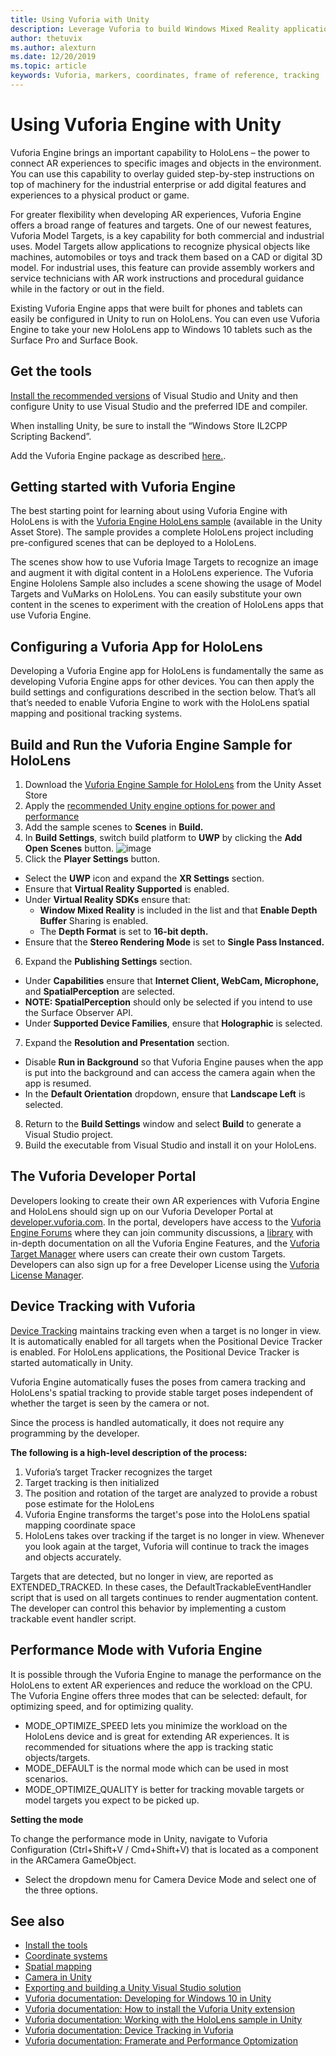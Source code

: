 ```yaml
---
title: Using Vuforia with Unity
description: Leverage Vuforia to build Windows Mixed Reality applications in Unity.
author: thetuvix
ms.author: alexturn
ms.date: 12/20/2019
ms.topic: article
keywords: Vuforia, markers, coordinates, frame of reference, tracking
---
```




# Using Vuforia Engine with Unity

Vuforia Engine brings an important capability to HoloLens – the power to connect AR experiences to specific images and objects in the environment. You can use this capability to overlay guided step-by-step instructions on top of machinery for the industrial enterprise or add digital features and experiences to a physical product or game.

For greater flexibility when developing AR experiences, Vuforia Engine offers a broad range of features and targets. One of our newest features, Vuforia Model Targets, is a key capability for both commercial and industrial uses. Model Targets allow applications to recognize physical objects like machines, automobiles or toys and track them based on a CAD or digital 3D model. For industrial uses, this feature can provide assembly workers and service technicians with AR work instructions and procedural guidance while in the factory or out in the field.

Existing Vuforia Engine apps that were built for phones and tablets can easily be configured in Unity to run on HoloLens. You can even use Vuforia Engine to take your new HoloLens app to Windows 10 tablets such as the Surface Pro and Surface Book.


## Get the tools

[Install the recommended versions](install-the-tools.md) of Visual Studio and Unity and then configure Unity to use Visual Studio and the preferred IDE and compiler. 

When installing Unity, be sure to install the “Windows Store IL2CPP Scripting Backend”.

Add the Vuforia Engine package as described [here.](https://library.vuforia.com/content/vuforia-library/en/articles/Solution/vuforia-engine-package-hosting-for-unity.html).

## Getting started with Vuforia Engine

The best starting point for learning about using Vuforia Engine with HoloLens is with the [Vuforia Engine HoloLens sample](https://assetstore.unity.com/packages/templates/packs/vuforia-hololens-sample-101553) (available in the Unity Asset Store). The sample provides a complete HoloLens project including pre-configured scenes that can be deployed to a HoloLens.

The scenes show how to use Vuforia Image Targets to recognize an image and augment it with digital content in a HoloLens experience. The Vuforia Engine Hololens Sample also includes a scene showing the usage of Model Targets and VuMarks on HoloLens. You can easily substitute your own content in the scenes to experiment with the creation of HoloLens apps that use Vuforia Engine.



## Configuring a Vuforia App for HoloLens

Developing a Vuforia Engine app for HoloLens is fundamentally the same as developing Vuforia Engine apps for other devices. You can then apply the build settings and configurations described in the section below. That’s all that’s needed to enable Vuforia Engine to work with the HoloLens spatial mapping and positional tracking systems.

## Build and Run the Vuforia Engine Sample for HoloLens
1.	Download the [Vuforia Engine Sample for HoloLens](https://assetstore.unity.com/packages/templates/packs/vuforia-hololens-sample-101553) from the Unity Asset Store
2.	Apply the [recommended Unity engine options for power and performance](performance-recommendations-for-unity.md)
3.	Add the sample scenes to **Scenes** in **Build.**
4.	In **Build Settings**, switch build platform to **UWP** by clicking the **Add Open Scenes** button.
![image](https://user-images.githubusercontent.com/45470042/89573103-173daa80-d7f8-11ea-9284-931a7b6c913d.png)
5.	Click the **Player Settings** button.  
   * Select the **UWP** icon and expand the **XR Settings** section.
   * Ensure that **Virtual Reality Supported** is enabled.    
   * Under **Virtual Reality SDKs** ensure that:
     * **Window Mixed Reality** is included in the list and that **Enable Depth Buffer** Sharing is enabled. 
     * The **Depth Format** is set to **16-bit depth.** 
   * Ensure that the **Stereo Rendering Mode** is set to **Single Pass Instanced.**
6.	Expand the **Publishing Settings** section.
   * Under **Capabilities** ensure that **Internet Client, WebCam, Microphone,** and **SpatialPerception** are selected.
   * **NOTE: SpatialPerception** should only be selected if you intend to use the Surface Observer API.
   * Under **Supported Device Families**, ensure that **Holographic** is selected. 
7.	Expand the **Resolution and Presentation** section.
   * Disable **Run in Background** so that Vuforia Engine pauses when the app is put into the background and can access the camera again when the app is resumed. 
   * In the **Default Orientation** dropdown, ensure that **Landscape Left** is selected.
8.	Return to the **Build Settings** window and select **Build** to generate a Visual Studio project.
9.	Build the executable from Visual Studio and install it on your HoloLens.

## The Vuforia Developer Portal

Developers looking to create their own AR experiences with Vuforia Engine and HoloLens should sign up on our Vuforia Developer Portal at [developer.vuforia.com](https://developer.vuforia.com/). In the portal, developers have access to the [Vuforia Engine Forums](https://developer.vuforia.com/forum) where they can join community discussions, a [library](https://library.vuforia.com/) with in-depth documentation on all the Vuforia Engine Features, and the [Vuforia Target Manager](https://developer.vuforia.com/target-manager) where users can create their own custom Targets. Developers can also sign up for a free Developer License using the [Vuforia License Manager](https://developer.vuforia.com/license-manager).

## Device Tracking with Vuforia

[Device Tracking](https://library.vuforia.com/features/environments/device-tracker-overview.html) maintains tracking even when a target is no longer in view. It is automatically enabled for all targets when the Positional Device Tracker is enabled. For HoloLens applications, the Positional Device Tracker is started automatically in Unity.

Vuforia Engine automatically fuses the poses from camera tracking and HoloLens's spatial tracking to provide stable target poses independent of whether the target is seen by the camera or not.

Since the process is handled automatically, it does not require any programming by the developer.


**The following is a high-level description of the process:**
1. Vuforia’s target Tracker recognizes the target
2. Target tracking is then initialized
3. The position and rotation of the target are analyzed to provide a robust pose estimate for the HoloLens
4. Vuforia Engine transforms the target's pose into the HoloLens spatial mapping coordinate space
5. HoloLens takes over tracking if the target is no longer in view. Whenever you look again at the target, Vuforia will continue to track the images and objects accurately.

Targets that are detected, but no longer in view, are reported as EXTENDED_TRACKED. In these cases, the DefaultTrackableEventHandler script that is used on all targets continues to render augmentation content. The developer can control this behavior by implementing a custom trackable event handler script.


## Performance Mode with Vuforia Engine 

It is possible through the Vuforia Engine to manage the performance on the HoloLens to extent AR experiences and reduce the workload on the CPU. The Vuforia Engine offers three modes that can be selected: default, for optimizing speed, and for optimizing quality. 

*	MODE_OPTIMIZE_SPEED lets you minimize the workload on the HoloLens device and is great for extending AR experiences. It is recommended for situations where the app is tracking static objects/targets.
*	MODE_DEFAULT is the normal mode which can be used in most scenarios.
*	MODE_OPTIMIZE_QUALITY is better for tracking movable targets or model targets you expect to be picked up.

**Setting the mode**

To change the performance mode in Unity, navigate to Vuforia Configuration (Ctrl+Shift+V / Cmd+Shift+V) that is located as a component in the ARCamera GameObject. 
*	Select the dropdown menu for Camera Device Mode and select one of the three options.


## See also
* [Install the tools](install-the-tools.md)
* [Coordinate systems](coordinate-systems.md)
* [Spatial mapping](spatial-mapping.md)
* [Camera in Unity](camera-in-unity.md)
* [Exporting and building a Unity Visual Studio solution](exporting-and-building-a-unity-visual-studio-solution.md)
* [Vuforia documentation: Developing for Windows 10 in Unity](https://library.vuforia.com/articles/Solution/Developing-for-Windows-10-in-Unity)
* [Vuforia documentation: How to install the Vuforia Unity extension](https://library.vuforia.com/articles/Solution/Installing-the-Unity-Extension)
* [Vuforia documentation: Working with the HoloLens sample in Unity](https://library.vuforia.com/articles/Solution/Working-with-the-HoloLens-sample-in-Unity)
* [Vuforia documentation: Device Tracking in Vuforia](https://library.vuforia.com/features/environments/device-tracker-overview.html)
* [Vuforia documentation: Framerate and Performance Optomization](https://library.vuforia.com/content/vuforia-library/en/articles/Solution/Framerate-Optimization-for-Mixed-Reality-Apps.html)
